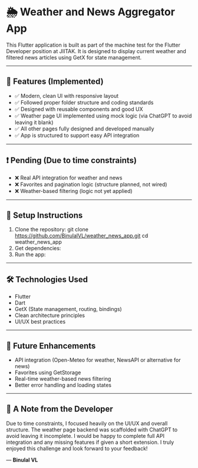 # 🌦 Weather and News Aggregator App

This Flutter application is built as part of the machine test for the Flutter Developer position at JIITAK.
It is designed to display current weather and filtered news articles using GetX for state management.

---

## 📱 Features (Implemented)

- ✅ Modern, clean UI with responsive layout
- ✅ Followed proper folder structure and coding standards
- ✅ Designed with reusable components and good UX
- ✅ Weather page UI implemented using mock logic (via ChatGPT to avoid leaving it blank)
- ✅ All other pages fully designed and developed manually
- ✅ App is structured to support easy API integration

---

## ❗ Pending (Due to time constraints)

- ❌ Real API integration for weather and news
- ❌ Favorites and pagination logic (structure planned, not wired)
- ❌ Weather-based filtering (logic not yet applied)

---

## 🔧 Setup Instructions

1. Clone the repository:
   git clone https://github.com/BinulalVL/weather_news_app.git
   cd weather_news_app
2. Get dependencies:
3. Run the app:

---

## 🛠 Technologies Used

- Flutter
- Dart
- GetX (State management, routing, bindings)
- Clean architecture principles
- UI/UX best practices

---

## 🔁 Future Enhancements

- API integration (Open-Meteo for weather, NewsAPI or alternative for news)
- Favorites using GetStorage
- Real-time weather-based news filtering
- Better error handling and loading states

---

## 🙏 A Note from the Developer

Due to time constraints, I focused heavily on the UI/UX and overall structure.
The weather page backend was scaffolded with ChatGPT to avoid leaving it incomplete. 
I would be happy to complete full API integration and any missing features if given a short extension.
I truly enjoyed this challenge and look forward to your feedback!

— **Binulal VL**
